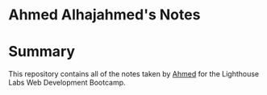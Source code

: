 # Ahmed Alhajahmed's Notes

# Summary

This repository contains all of the notes taken by [Ahmed](https://github.com/Alhajahmed) for the Lighthouse Labs Web Development Bootcamp.

